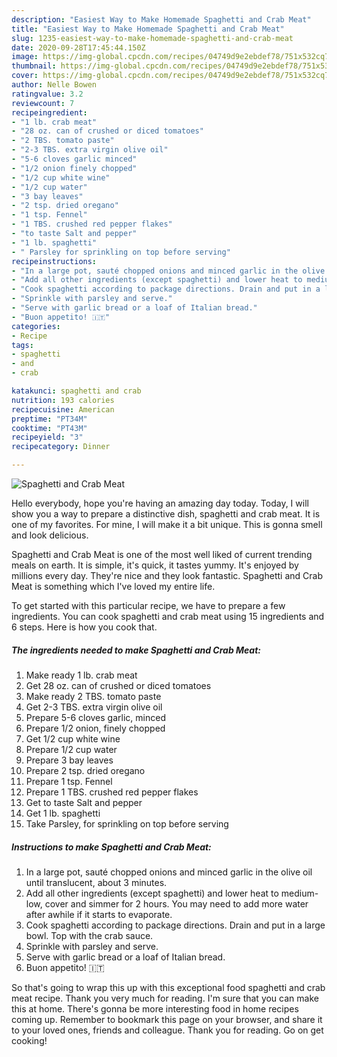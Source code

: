 ```yaml
---
description: "Easiest Way to Make Homemade Spaghetti and Crab Meat"
title: "Easiest Way to Make Homemade Spaghetti and Crab Meat"
slug: 1235-easiest-way-to-make-homemade-spaghetti-and-crab-meat
date: 2020-09-28T17:45:44.150Z
image: https://img-global.cpcdn.com/recipes/04749d9e2ebdef78/751x532cq70/spaghetti-and-crab-meat-recipe-main-photo.jpg
thumbnail: https://img-global.cpcdn.com/recipes/04749d9e2ebdef78/751x532cq70/spaghetti-and-crab-meat-recipe-main-photo.jpg
cover: https://img-global.cpcdn.com/recipes/04749d9e2ebdef78/751x532cq70/spaghetti-and-crab-meat-recipe-main-photo.jpg
author: Nelle Bowen
ratingvalue: 3.2
reviewcount: 7
recipeingredient:
- "1 lb. crab meat"
- "28 oz. can of crushed or diced tomatoes"
- "2 TBS. tomato paste"
- "2-3 TBS. extra virgin olive oil"
- "5-6 cloves garlic minced"
- "1/2 onion finely chopped"
- "1/2 cup white wine"
- "1/2 cup water"
- "3 bay leaves"
- "2 tsp. dried oregano"
- "1 tsp. Fennel"
- "1 TBS. crushed red pepper flakes"
- "to taste Salt and pepper"
- "1 lb. spaghetti"
- " Parsley for sprinkling on top before serving"
recipeinstructions:
- "In a large pot, sauté chopped onions and minced garlic in the olive oil until translucent, about 3 minutes."
- "Add all other ingredients (except spaghetti) and lower heat to medium-low, cover and simmer for 2 hours. You may need to add more water after awhile if it starts to evaporate."
- "Cook spaghetti according to package directions. Drain and put in a large bowl. Top with the crab sauce."
- "Sprinkle with parsley and serve."
- "Serve with garlic bread or a loaf of Italian bread."
- "Buon appetito! 🇮🇹"
categories:
- Recipe
tags:
- spaghetti
- and
- crab

katakunci: spaghetti and crab 
nutrition: 193 calories
recipecuisine: American
preptime: "PT34M"
cooktime: "PT43M"
recipeyield: "3"
recipecategory: Dinner

---
```



![Spaghetti and Crab Meat](https://img-global.cpcdn.com/recipes/04749d9e2ebdef78/751x532cq70/spaghetti-and-crab-meat-recipe-main-photo.jpg)

Hello everybody, hope you're having an amazing day today. Today, I will show you a way to prepare a distinctive dish, spaghetti and crab meat. It is one of my favorites. For mine, I will make it a bit unique. This is gonna smell and look delicious.



Spaghetti and Crab Meat is one of the most well liked of current trending meals on earth. It is simple, it's quick, it tastes yummy. It's enjoyed by millions every day. They're nice and they look fantastic. Spaghetti and Crab Meat is something which I've loved my entire life.


To get started with this particular recipe, we have to prepare a few ingredients. You can cook spaghetti and crab meat using 15 ingredients and 6 steps. Here is how you cook that.

<!--inarticleads1-->

##### The ingredients needed to make Spaghetti and Crab Meat:

1. Make ready 1 lb. crab meat
1. Get 28 oz. can of crushed or diced tomatoes
1. Make ready 2 TBS. tomato paste
1. Get 2-3 TBS. extra virgin olive oil
1. Prepare 5-6 cloves garlic, minced
1. Prepare 1/2 onion, finely chopped
1. Get 1/2 cup white wine
1. Prepare 1/2 cup water
1. Prepare 3 bay leaves
1. Prepare 2 tsp. dried oregano
1. Prepare 1 tsp. Fennel
1. Prepare 1 TBS. crushed red pepper flakes
1. Get to taste Salt and pepper
1. Get 1 lb. spaghetti
1. Take  Parsley, for sprinkling on top before serving




<!--inarticleads2-->

##### Instructions to make Spaghetti and Crab Meat:

1. In a large pot, sauté chopped onions and minced garlic in the olive oil until translucent, about 3 minutes.
1. Add all other ingredients (except spaghetti) and lower heat to medium-low, cover and simmer for 2 hours. You may need to add more water after awhile if it starts to evaporate.
1. Cook spaghetti according to package directions. Drain and put in a large bowl. Top with the crab sauce.
1. Sprinkle with parsley and serve.
1. Serve with garlic bread or a loaf of Italian bread.
1. Buon appetito! 🇮🇹




So that's going to wrap this up with this exceptional food spaghetti and crab meat recipe. Thank you very much for reading. I'm sure that you can make this at home. There's gonna be more interesting food in home recipes coming up. Remember to bookmark this page on your browser, and share it to your loved ones, friends and colleague. Thank you for reading. Go on get cooking!
